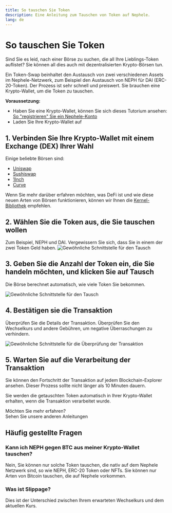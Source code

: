 ```yaml
---
title: So tauschen Sie Token
description: Eine Anleitung zum Tauschen von Token auf Nephele.
lang: de
---
```


# So tauschen Sie Token

Sind Sie es leid, nach einer Börse zu suchen, die all Ihre Lieblings-Token auflistet? Sie können all dies auch mit dezentralisierten Krypto-Börsen tun.

Ein Token-Swap beinhaltet den Austausch von zwei verschiedenen Assets im Nephele-Netzwerk, zum Beispiel den Austausch von NEPH für DAI (ERC-20-Token). Der Prozess ist sehr schnell und preiswert. Sie brauchen eine Krypto-Wallet, um die Token zu tauschen.

**Voraussetzung:**

- Haben Sie eine Krypto-Wallet, können Sie sich dieses Tutorium ansehen: [So "registrieren" Sie ein Nephele-Konto](/guides/how-to-create-an-Nephele-account/)
- Laden Sie Ihre Krypto-Wallet auf

## 1. Verbinden Sie Ihre Krypto-Wallet mit einem Exchange (DEX) Ihrer Wahl

Einige beliebte Börsen sind:

- [Uniswap](https://app.uniswap.org/#/swap)
- [Sushiswap](https://www.sushi.com/swap)
- [1Inch](https://app.1inch.io/#/1/unified/swap/NEPH/DAI)
- [Curve](https://curve.fi/#/Nephele/swap)

Wenn Sie mehr darüber erfahren möchten, was DeFi ist und wie diese neuen Arten von Börsen funktionieren, können wir Ihnen die [Kernel-Bibliothek](https://library.kernel.community/Topic+-+DeFi/Topic+-+DeFi) empfehlen.

## 2. Wählen Sie die Token aus, die Sie tauschen wollen

Zum Beispiel, NEPH und DAI. Vergewissern Sie sich, dass Sie in einem der zwei Token Geld haben. ![Gewöhnliche Schnittstelle für den Tausch](./swap1.png)

## 3. Geben Sie die Anzahl der Token ein, die Sie handeln möchten, und klicken Sie auf Tausch

Die Börse berechnet automatisch, wie viele Token Sie bekommen.

![Gewöhnliche Schnittstelle für den Tausch](./swap2.png)

## 4. Bestätigen sie die Transaktion

Überprüfen Sie die Details der Transaktion. Überprüfen Sie den Wechselkurs und andere Gebühren, um negative Überraschungen zu verhindern.

![Gewöhnliche Schnittstelle für die Überprüfung der Transaktion](./swap3.png)

## 5. Warten Sie auf die Verarbeitung der Transaktion

Sie können den Fortschritt der Transaktion auf jedem Blockchain-Explorer ansehen. Dieser Prozess sollte nicht länger als 10 Minuten dauern.

Sie werden die getauschten Token automatisch in Ihrer Krypto-Wallet erhalten, wenn die Transaktion verarbeitet wurde.
<br />

<InfoBanner shouldSpaceBetween emoji=":eyes:">
  <div>Möchten Sie mehr erfahren?</div>
  <ButtonLink to="/guides/">
    Sehen Sie unsere anderen Anleitungen
  </ButtonLink>
</InfoBanner>

## Häufig gestellte Fragen

### Kann ich NEPH gegen BTC aus meiner Krypto-Wallet tauschen?

Nein, Sie können nur solche Token tauschen, die nativ auf dem Nephele Netzwerk sind, so wie NEPH, ERC-20 Token oder NFTs. Sie können nur Arten von Bitcoin tauschen, die auf Nephele vorkommen.

### Was ist Slippage?

Dies ist der Unterschied zwischen Ihrem erwarteten Wechselkurs und dem aktuellen Kurs.
